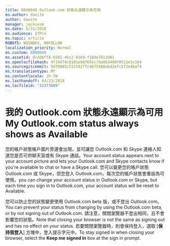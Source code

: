 ```yaml
---
title: 8000049 Outlook.com 狀態永遠顯示為可用
ms.author: daeite
author: daeite
manager: jackiesm
ms.date: 5/31/2018
ms.audience: ITPro
ms.topic: article
ROBOTS: NOINDEX, NOFOLLOW
localization_priority: Normal
ms.custom: 8000049
ms.assetid: dcddbff8-6501-45c2-8169-f18de7613d81
ms.openlocfilehash: 4f19d74c0181e987691c7da0b3408f0511e3c164
ms.sourcegitcommit: 9d78905c512192ffc4675468abd2efc5f2e4baf4
ms.translationtype: MT
ms.contentlocale: zh-TW
ms.lasthandoff: 04/23/2019
ms.locfileid: "32373609"
---
```

# <a name="my-outlookcom-status-always-shows-as-available"></a><span data-ttu-id="5573f-102">我的 Outlook.com 狀態永遠顯示為可用</span><span class="sxs-lookup"><span data-stu-id="5573f-102">My Outlook.com status always shows as Available</span></span>

<span data-ttu-id="5573f-103">您的帳戶狀態帳戶圖片旁邊會出現，並可讓您 Outlook.com 和 Skype 連絡人知道您是否可供聊天室或有 Skype 通話。</span><span class="sxs-lookup"><span data-stu-id="5573f-103">Your account status appears next to your account picture and lets your Outlook.com and Skype contacts know if you're available to chat or have a Skype call.</span></span> <span data-ttu-id="5573f-104">您可以變更您的帳戶狀態 Outlook.com 或 Skype，但您登入 Outlook.com，每次您的帳戶狀態會重設為可使用。</span><span class="sxs-lookup"><span data-stu-id="5573f-104">you can change your account status in Outlook.com or Skype, but each time you sign in to Outlook.com, your account status will be reset to Available.</span></span>
  
<span data-ttu-id="5573f-105">您可以防止您的狀態變更使用 Outlook.com beta 版，或不登出 Outlook.com。</span><span class="sxs-lookup"><span data-stu-id="5573f-105">You can prevent your status from changing by using the Outlook.com beta, or by not signing out of Outlook.com.</span></span> <span data-ttu-id="5573f-106">請注意，關閉瀏覽器不登出相同，且不會影響您的狀態。</span><span class="sxs-lookup"><span data-stu-id="5573f-106">Note that closing your browser is not the same as signing out and has no effect on your status.</span></span> <span data-ttu-id="5573f-107">若要關閉瀏覽器時，則會保持登入，選取 [**保持我登入**] 方塊中，登入提示字元中。</span><span class="sxs-lookup"><span data-stu-id="5573f-107">To stay signed in when closing your browser, select the **Keep me signed in** box at the sign in prompt.</span></span> 
  

